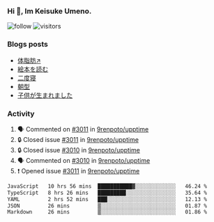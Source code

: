 ### Hi 👋, Im Keisuke Umeno.

<!--
**9renpoto/9renpoto** is a ✨ _special_ ✨ repository because its `README.md` (this file) appears on your GitHub profile.

Here are some ideas to get you started:

- 🔭 I’m currently working on ...
- 🌱 I’m currently learning ...
- 👯 I’m looking to collaborate on ...
- 🤔 I’m looking for help with ...
- 💬 Ask me about ...
- 📫 How to reach me: ...
- 😄 Pronouns: ...
- ⚡ Fun fact: ...
-->

![follow](https://img.shields.io/github/followers/9renpoto?label=Follow&style=social)
![visitors](https://komarev.com/ghpvc/?username=9renpoto&label=Profile%20views&color=0e75b6&style=flat)

### Blogs posts

<!-- BLOG-POST-LIST:START -->
- [体脂肪↗](https://9renpoto.win/entry/2024/08/12/gaining_fat)
- [絵本を読む](https://9renpoto.win/entry/2024/07/26/picture_book)
- [二度寝](https://9renpoto.win/entry/2024/07/18/going_back_to_sleep)
- [朝型](https://9renpoto.win/entry/2024/05/29/im-an-early)
- [子供が生まれました](https://9renpoto.win/entry/2024/04/18/hello-world)
<!-- BLOG-POST-LIST:END -->

### Activity

<!--START_SECTION:activity-->
1. 🗣 Commented on [#3011](https://github.com/9renpoto/upptime/issues/3011#issuecomment-2295048426) in [9renpoto/upptime](https://github.com/9renpoto/upptime)
2. 🔒 Closed issue [#3011](https://github.com/9renpoto/upptime/issues/3011) in [9renpoto/upptime](https://github.com/9renpoto/upptime)
3. 🔒 Closed issue [#3010](https://github.com/9renpoto/upptime/issues/3010) in [9renpoto/upptime](https://github.com/9renpoto/upptime)
4. 🗣 Commented on [#3010](https://github.com/9renpoto/upptime/issues/3010#issuecomment-2295048417) in [9renpoto/upptime](https://github.com/9renpoto/upptime)
5. ❗ Opened issue [#3011](https://github.com/9renpoto/upptime/issues/3011) in [9renpoto/upptime](https://github.com/9renpoto/upptime)
<!--END_SECTION:activity-->

<!--START_SECTION:waka-->

```txt
JavaScript   10 hrs 56 mins  ███████████▓░░░░░░░░░░░░░   46.24 %
TypeScript   8 hrs 26 mins   █████████░░░░░░░░░░░░░░░░   35.64 %
YAML         2 hrs 52 mins   ███░░░░░░░░░░░░░░░░░░░░░░   12.13 %
JSON         26 mins         ▒░░░░░░░░░░░░░░░░░░░░░░░░   01.87 %
Markdown     26 mins         ▒░░░░░░░░░░░░░░░░░░░░░░░░   01.86 %
```

<!--END_SECTION:waka-->
